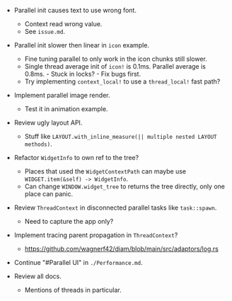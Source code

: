 * Parallel init causes text to use wrong font. 
    - Context read wrong value.
    - See `issue.md`.
* Parallel init slower then linear in `icon` example.
    - Fine tuning parallel to only work in the icon chunks still slower.
    - Single thread average init of `icon!` is 0.1ms. Parallel average is 0.8ms.
            - Stuck in locks?
            - Fix bugs first.
    - Try implementing `context_local!` to use a `thread_local!` fast path?

* Implement parallel image render.
    - Test it in animation example.

* Review ugly layout API.
    - Stuff like `LAYOUT.with_inline_measure(|| multiple nested LAYOUT methods)`.

* Refactor `WidgetInfo` to own ref to the tree?
    - Places that used the `WidgetContextPath` can maybe use `WIDGET.item(&self) -> WidgetInfo`.
    - Can change `WINDOW.widget_tree` to returns the tree directly, only one place can panic.

* Review `ThreadContext` in disconnected parallel tasks like `task::spawn`.
    - Need to capture the app only?

* Implement tracing parent propagation in `ThreadContext`?
    - https://github.com/wagnerf42/diam/blob/main/src/adaptors/log.rs

* Continue "#Parallel UI" in `./Performance.md`.

* Review all docs.
    - Mentions of threads in particular.